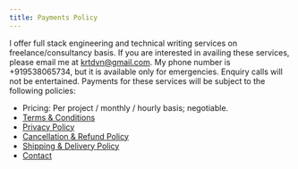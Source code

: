 ```yaml
---
title: Payments Policy
---
```

I offer full stack engineering and technical writing services on freelance/consultancy basis. If you are interested in availing these services, please email me at krtdvn@gmail.com. My phone number is +919538065734, but it is available only for emergencies. Enquiry calls will not be entertained. Payments for these services will be subject to the following policies:

- Pricing: Per project / monthly / hourly basis; negotiable.
- [Terms & Conditions](/payments-policy/terms)
- [Privacy Policy](/payments-policy/privacy)
- [Cancellation & Refund Policy](/payments-policy/refund)
- [Shipping & Delivery Policy](/payments-policy/shipping)
- [Contact](/payments-policy/contact)

